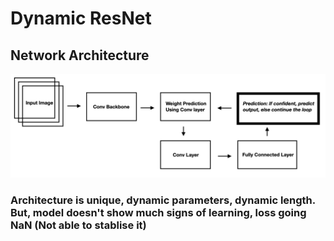 # Dynamic ResNet

## Network Architecture
![/Architecture](./NetworkArchitecture.png) 

### Architecture is unique, dynamic parameters, dynamic length. But, model doesn't show much signs of learning, loss going NaN (Not able to stablise it)
